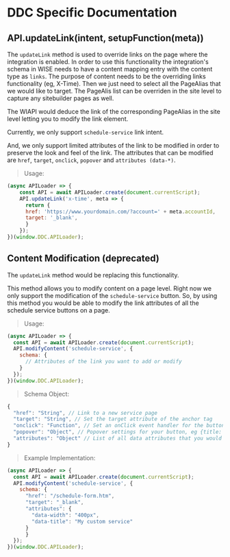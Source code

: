 # DDC Specific Documentation

## API.updateLink(intent, setupFunction(meta))
The `updateLink` method is used to override links on the page where the integration is enabled. 
In order to use this functionality the integration's schema in WISE needs to have a content mapping entry with the content type as `links`.
The purpose of content needs to be the overriding links functionality (eg, X-Time). Then we just need to select all the PageAlias that we would like to target.
The PageAlis list can be overriden in the site level to capture any sitebuilder pages as well.

The WIAPI would deduce the link of the corresponding PageAlias in the site level letting you to modify the link element.

Currently, we only support `schedule-service` link intent.

And, we only support limited attributes of the link to be modified in order to preserve the look and feel of the link.
The attributes that can be modified are `href`, `target`, `onclick`, `popover` and `attributes (data-*)`.

> Usage:

```javascript
(async APILoader => {
	const API = await APILoader.create(document.currentScript);
	API.updateLink('x-time', meta => {
	  return {
      href: 'https://www.yourdomain.com/?account=' + meta.accountId,
      target: '_blank',
	  }
	});
})(window.DDC.APILoader);
```

## Content Modification (deprecated)

The `updateLink` method would be replacing this functionality.

This method allows you to modify content on a page level. Right now we only support the modification of the `schedule-service` button. So, by using this method you would be able to modify the link attributes of all the schedule service buttons on a page.

> Usage:

```javascript
(async APILoader => {
  const API = await APILoader.create(document.currentScript);
  API.modifyContent('schedule-service', {
    schema: {
      // Attributes of the link you want to add or modify
    }
  });
})(window.DDC.APILoader);
```

> Schema Object:

```javascript
{
  "href": "String", // Link to a new service page
  "target": "String", // Set the target attribute of the anchor tag
  "onclick": "Function", // Set an onClick event handler for the button. Remember to reset the href of the button while setting a click event.
  "popover": "Object", // Popover settings for your button, eg {title: "heading", content: "popover text"}
  "attributes": "Object" // List of all data attributes that you would want to add to the button
}
```

> Example Implementation:

```javascript
(async APILoader => {
  const API = await APILoader.create(document.currentScript);
  API.modifyContent('schedule-service', {
    schema: {
      "href": "/schedule-form.htm",
      "target": "_blank",
      "attributes": {
        "data-width": "400px",
        "data-title": "My custom service"
      }
	  }
  });
})(window.DDC.APILoader);
```

